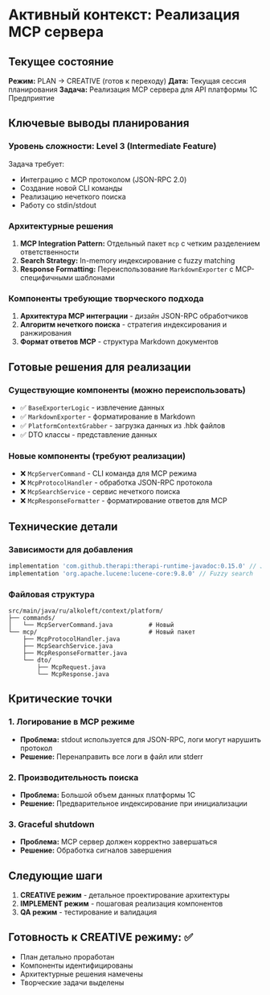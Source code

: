 # Активный контекст: Реализация MCP сервера

## Текущее состояние
**Режим:** PLAN → CREATIVE (готов к переходу)
**Дата:** Текущая сессия планирования
**Задача:** Реализация MCP сервера для API платформы 1С Предприятие

## Ключевые выводы планирования

### Уровень сложности: Level 3 (Intermediate Feature)
Задача требует:
- Интеграцию с MCP протоколом (JSON-RPC 2.0)
- Создание новой CLI команды
- Реализацию нечеткого поиска
- Работу со stdin/stdout

### Архитектурные решения
1. **MCP Integration Pattern:** Отдельный пакет `mcp` с четким разделением ответственности
2. **Search Strategy:** In-memory индексирование с fuzzy matching
3. **Response Formatting:** Переиспользование `MarkdownExporter` с MCP-специфичными шаблонами

### Компоненты требующие творческого подхода
1. **Архитектура MCP интеграции** - дизайн JSON-RPC обработчиков
2. **Алгоритм нечеткого поиска** - стратегия индексирования и ранжирования  
3. **Формат ответов MCP** - структура Markdown документов

## Готовые решения для реализации

### Существующие компоненты (можно переиспользовать)
- ✅ `BaseExporterLogic` - извлечение данных
- ✅ `MarkdownExporter` - форматирование в Markdown
- ✅ `PlatformContextGrabber` - загрузка данных из .hbk файлов
- ✅ DTO классы - представление данных

### Новые компоненты (требуют реализации)
- ❌ `McpServerCommand` - CLI команда для MCP режима
- ❌ `McpProtocolHandler` - обработка JSON-RPC протокола
- ❌ `McpSearchService` - сервис нечеткого поиска
- ❌ `McpResponseFormatter` - форматирование ответов для MCP

## Технические детали

### Зависимости для добавления
```gradle
implementation 'com.github.therapi:therapi-runtime-javadoc:0.15.0' // JSON-RPC
implementation 'org.apache.lucene:lucene-core:9.8.0' // Fuzzy search
```

### Файловая структура
```
src/main/java/ru/alkoleft/context/platform/
├── commands/
│   └── McpServerCommand.java          # Новый
└── mcp/                               # Новый пакет
    ├── McpProtocolHandler.java
    ├── McpSearchService.java
    ├── McpResponseFormatter.java
    └── dto/
        ├── McpRequest.java
        └── McpResponse.java
```

## Критические точки

### 1. Логирование в MCP режиме
- **Проблема:** stdout используется для JSON-RPC, логи могут нарушить протокол
- **Решение:** Перенаправить все логи в файл или stderr

### 2. Производительность поиска
- **Проблема:** Большой объем данных платформы 1С
- **Решение:** Предварительное индексирование при инициализации

### 3. Graceful shutdown
- **Проблема:** MCP сервер должен корректно завершаться
- **Решение:** Обработка сигналов завершения

## Следующие шаги
1. **CREATIVE режим** - детальное проектирование архитектуры
2. **IMPLEMENT режим** - пошаговая реализация компонентов
3. **QA режим** - тестирование и валидация

## Готовность к CREATIVE режиму: ✅
- План детально проработан
- Компоненты идентифицированы
- Архитектурные решения намечены
- Творческие задачи выделены 